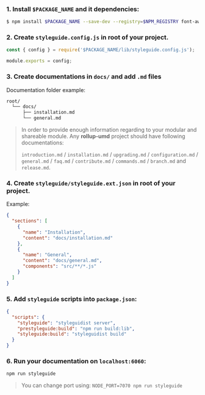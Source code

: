 ### 1. Install `$PACKAGE_NAME` and it dependencies:
       
```bash static
$ npm install $PACKAGE_NAME --save-dev --registry=$NPM_REGISTRY font-awesome@^4.7.0 url-loader@^0.5.8 file-loader@^1.1.11 webpack@^4.6.0 react@^16.3.2 react-dom@^16.4.0 react-styleguidist@^7.0.12
```

### 2. Create `styleguide.config.js` in root of your project.

```js static
const { config } = require('$PACKAGE_NAME/lib/styleguide.config.js');

module.exports = config;

```

### 3. Create documentations in `docs/` and add `.md` files

Documentation folder example:
```bash static
root/
  └── docs/
      ├── installation.md
      └── general.md
```

> In order to provide enough information regarding to your modular and shareable module. Any **rollup-umd** project should have following documentations:
>
> `introduction.md` / `installation.md` / `upgrading.md` / `configuration.md` / `general.md` / `faq.md` / `contribute.md` / `commands.md` / `branch.md` and `release.md`.


### 4. Create `styleguide/styleguide.ext.json` in root of your project.

Example:

```json static
{
  "sections": [
    {
      "name": "Installation",
      "content": "docs/installation.md"
    },
    {
      "name": "General",
      "content": "docs/general.md",
      "components": "src/**/*.js"
    }
  ]
}

```

### 5. Add `styleguide` scripts into `package.json`:

```json static
{
  "scripts": {
    "styleguide": "styleguidist server",
    "prestyleguide:build": "npm run build:lib",
    "styleguide:build": "styleguidist build"
  }
}
```

### 6. Run your documentation on `localhost:6060`:

```bash static
npm run styleguide
```

> You can change port using: `NODE_PORT=7070 npm run styleguide`
